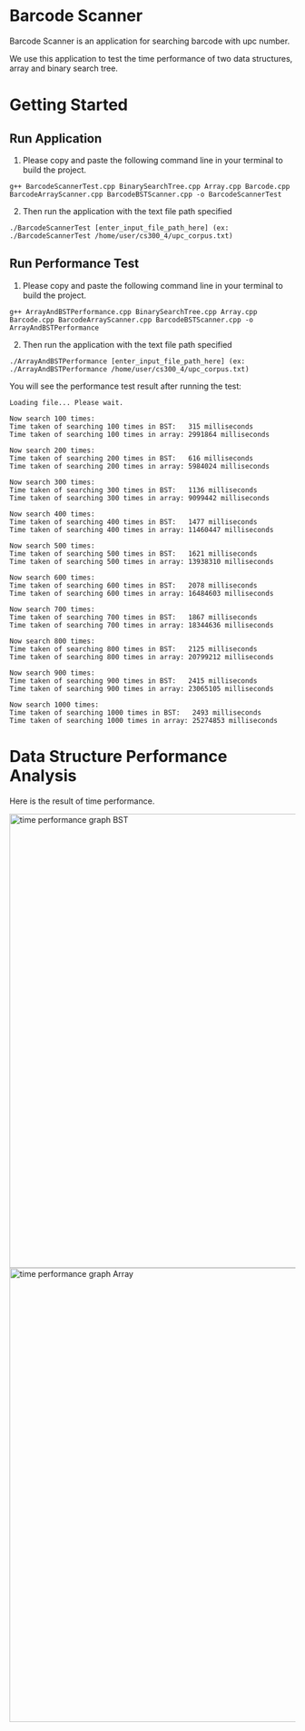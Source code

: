 # Barcode Scanner

Barcode Scanner is an application for searching barcode with upc number.

We use this application to test the time performance of two data structures, array and binary search tree.

# Getting Started

## Run Application

1. Please copy and paste the following command line in your terminal to build the project.
```
g++ BarcodeScannerTest.cpp BinarySearchTree.cpp Array.cpp Barcode.cpp BarcodeArrayScanner.cpp BarcodeBSTScanner.cpp -o BarcodeScannerTest
```

2. Then run the application with the text file path specified
```
./BarcodeScannerTest [enter_input_file_path_here] (ex: ./BarcodeScannerTest /home/user/cs300_4/upc_corpus.txt)
```

## Run Performance Test

1. Please copy and paste the following command line in your terminal to build the project.
```
g++ ArrayAndBSTPerformance.cpp BinarySearchTree.cpp Array.cpp Barcode.cpp BarcodeArrayScanner.cpp BarcodeBSTScanner.cpp -o ArrayAndBSTPerformance
```

2. Then run the application with the text file path specified
```
./ArrayAndBSTPerformance [enter_input_file_path_here] (ex: ./ArrayAndBSTPerformance /home/user/cs300_4/upc_corpus.txt)
```
You will see the performance test result after running the test:

```
Loading file... Please wait.

Now search 100 times:
Time taken of searching 100 times in BST:   315 milliseconds
Time taken of searching 100 times in array: 2991864 milliseconds

Now search 200 times:
Time taken of searching 200 times in BST:   616 milliseconds
Time taken of searching 200 times in array: 5984024 milliseconds

Now search 300 times:
Time taken of searching 300 times in BST:   1136 milliseconds
Time taken of searching 300 times in array: 9099442 milliseconds

Now search 400 times:
Time taken of searching 400 times in BST:   1477 milliseconds
Time taken of searching 400 times in array: 11460447 milliseconds

Now search 500 times:
Time taken of searching 500 times in BST:   1621 milliseconds
Time taken of searching 500 times in array: 13938310 milliseconds

Now search 600 times:
Time taken of searching 600 times in BST:   2078 milliseconds
Time taken of searching 600 times in array: 16484603 milliseconds

Now search 700 times:
Time taken of searching 700 times in BST:   1867 milliseconds
Time taken of searching 700 times in array: 18344636 milliseconds

Now search 800 times:
Time taken of searching 800 times in BST:   2125 milliseconds
Time taken of searching 800 times in array: 20799212 milliseconds

Now search 900 times:
Time taken of searching 900 times in BST:   2415 milliseconds
Time taken of searching 900 times in array: 23065105 milliseconds

Now search 1000 times:
Time taken of searching 1000 times in BST:   2493 milliseconds
Time taken of searching 1000 times in array: 25274853 milliseconds

```

# Data Structure Performance Analysis
Here is the result of time performance.

<img width="800" alt="time performance graph BST" src="https://user-images.githubusercontent.com/23665164/49344548-b37bdb00-f62d-11e8-9923-640a0614dc1b.png">

<img width="800" alt="time performance graph Array" src="https://user-images.githubusercontent.com/23665164/49344549-b37bdb00-f62d-11e8-8f5b-8a04b63310f6.png">
